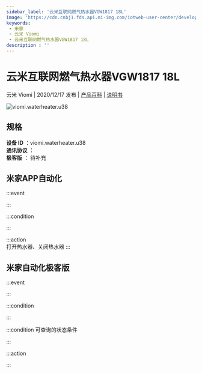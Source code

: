 ```yaml
---
sidebar_label: '云米互联网燃气热水器VGW1817 18L'
image: 'https://cdn.cnbj1.fds.api.mi-img.com/iotweb-user-center/developer_1679048937871KNXcOzYi.png?GalaxyAccessKeyId=AKVGLQWBOVIRQ3XLEW&Expires=9223372036854775807&Signature=vo++BXkvh96yRS9RyoJ0LE4jLj8='
keywords: 
 - 米家
 - 云米 Viomi
 - 云米互联网燃气热水器VGW1817 18L
description : ''
---
```

# 云米互联网燃气热水器VGW1817 18L

云米 Viomi | 2020/12/17 发布 | [产品百科](https://home.mi.com/webapp/content/baike/product/index.html?model=viomi.waterheater.u38/) | [说明书](https://home.mi.com/views/introduction.html?model=viomi.waterheater.u38&region=cn)

![viomi.waterheater.u38](https://cdn.cnbj1.fds.api.mi-img.com/iotweb-user-center/developer_1679048937871KNXcOzYi.png?GalaxyAccessKeyId=AKVGLQWBOVIRQ3XLEW&Expires=9223372036854775807&Signature=vo++BXkvh96yRS9RyoJ0LE4jLj8=)

## 规格  
> 
**设备 ID** ：viomi.waterheater.u38  
**通讯协议** ：  
**极客版**  ： 待补充 


## 米家APP自动化  

:::event  

:::

:::condition  

:::

:::action   
打开热水器、关闭热水器
:::

## 米家自动化极客版  

:::event  

:::

:::condition  

:::

:::condition 可查询的状态条件  

:::

:::action  

:::

        
